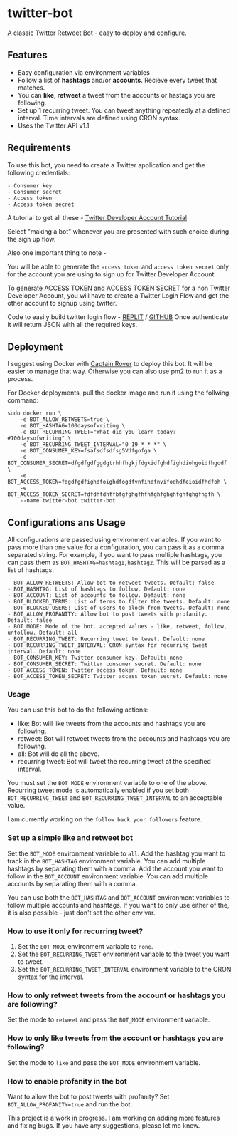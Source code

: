 # twitter-bot

A classic Twitter Retweet Bot - easy to deploy and configure.

## Features

- Easy configuration via environment variables
- Follow a list of **hashtags** and/or **accounts**. Recieve every tweet that matches.
- You can **like, retweet** a tweet from the accounts or hastags you are following.
- Set up 1 recurring tweet. You can tweet anything repeatedly at a defined interval. Time intervals are defined using CRON syntax.
- Uses the Twitter API v1.1

## Requirements

To use this bot, you need to create a Twitter application and get the following credentials:

    - Consumer key
    - Consumer secret
    - Access token
    - Access token secret

A tutorial to get all these - [Twitter Developer Account Tutorial](https://tweetfull.com/steps-to-create-a-developer-account-on-twitter)

Select "making a bot" whenever you are presented with such choice during the sign up flow.

Also one important thing to note -

You will be able to generate the `access token` and `access token secret` only for the account you are using to sign up for Twitter Developer Account.

To generate ACCESS TOKEN and ACCESS TOKEN SECRET for a non Twitter Developer Account, you will have to create a Twitter Login Flow and get the other account to signup using twitter.

Code to easily build twitter login flow - [REPLIT](https://replit.com/@therohitdas/twitter-login) / [GITHUB](https://github.com/therohitdas/twitter-login/)
Once authenticate it will return JSON with all the required keys.

## Deployment

I suggest using Docker with [Captain Rover](https://caprover.com/) to deploy this bot. It will be easier to manage that way. Otherwise you can also use pm2 to run it as a process.

For Docker deployments, pull the docker image and run it using the follwing command:

    sudo docker run \
        -e BOT_ALLOW_RETWEETS=true \
        -e BOT_HASHTAG=100daysofwriting \
        -e BOT_RECURRING_TWEET="What did you learn today? #100daysofwriting" \
        -e BOT_RECURRING_TWEET_INTERVAL="0 19 * * *" \
        -e BOT_CONSUMER_KEY=fsafsdfsdfsg5Vdfgofga \
        -e BOT_CONSUMER_SECRET=dfgdfgdfggdgtrhhfhgkjfdgkidfghdfighdiohgoidfhgodf \
        -e BOT_ACCESS_TOKEN=fdgdfgdfighdfoighdfogdfvnfihdfnvifodhdfoioidfhdfoh \
        -e BOT_ACCESS_TOKEN_SECRET=fdfdhfdhffbfgfghgfhfhfghfghghfghfghgfhgfh \
        --name twitter-bot twitter-bot

## Configurations ans Usage

All configurations are passed using environment variables.
If you want to pass more than one value for a configuration, you can pass it as a comma separated string. For example, if you want to pass multiple hashtags, you can pass them as `BOT_HASHTAG=hashtag1,hashtag2`. This will be parsed as a list of hashtags.

    - BOT_ALLOW_RETWEETS: Allow bot to retweet tweets. Default: false
    - BOT_HASHTAG: List of hashtags to follow. Default: none
    - BOT_ACCOUNT: List of accounts to follow. Default: none
    - BOT_BLOCKED_TERMS: List of terms to filter the tweets. Default: none
    - BOT_BLOCKED_USERS: List of users to block from tweets. Default: none
    - BOT_ALLOW_PROFANITY: Allow bot to post tweets with profanity. Default: false
    - BOT_MODE: Mode of the bot. accepted values - like, retweet, follow, unfollow. Default: all
    - BOT_RECURRING_TWEET: Recurring tweet to tweet. Default: none
    - BOT_RECURRING_TWEET_INTERVAL: CRON syntax for recurring tweet interval. Default: none
    - BOT_CONSUMER_KEY: Twitter consumer key. Default: none
    - BOT_CONSUMER_SECRET: Twitter consumer secret. Default: none
    - BOT_ACCESS_TOKEN: Twitter access token. Default: none
    - BOT_ACCESS_TOKEN_SECRET: Twitter access token secret. Default: none

### Usage

You can use this bot to do the following actions:

- like: Bot will like tweets from the accounts and hashtags you are following.
- retweet: Bot will retweet tweets from the accounts and hashtags you are following.
- all: Bot will do all the above.
- recurring tweet: Bot will tweet the recurring tweet at the specified interval.

You must set the `BOT_MODE` environment variable to one of the above.
Recurring tweet mode is automatically enabled if you set both `BOT_RECURRING_TWEET` and `BOT_RECURRING_TWEET_INTERVAL` to an acceptable value.

I am currently working on the `follow back your followers` feature.

### Set up a simple like and retweet bot

Set the `BOT_MODE` environment variable to `all`.
Add the hashtag you want to track in the `BOT_HASHTAG` environment variable. You can add multiple hashtags by separating them with a comma.
Add the account you want to follow in the `BOT_ACCOUNT` environment variable. You can add multiple accounts by separating them with a comma.

You can use both the `BOT_HASHTAG` and `BOT_ACCOUNT` environment variables to follow multiple accounts and hashtags. If you want to only use either of the, it is also possible - just don't set the other env var.

### How to use it only for recurring tweet?

1. Set the `BOT_MODE` environment variable to `none`.
2. Set the `BOT_RECURRING_TWEET` environment variable to the tweet you want to tweet.
3. Set the `BOT_RECURRING_TWEET_INTERVAL` environment variable to the CRON syntax for the interval.

### How to only retweet tweets from the account or hashtags you are following?

Set the mode to `retweet` and pass the `BOT_MODE` environment variable.

### How to only like tweets from the account or hashtags you are following?

Set the mode to `like` and pass the `BOT_MODE` environment variable.

### How to enable profanity in the bot

Want to allow the bot to post tweets with profanity?
Set `BOT_ALLOW_PROFANITY=true` and run the bot.

This project is a work in progress. I am working on adding more features and fixing bugs. If you have any suggestions, please let me know.
